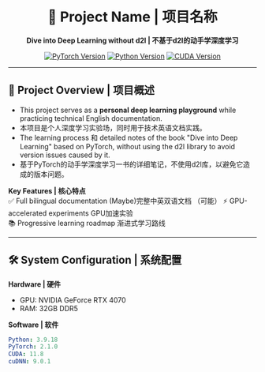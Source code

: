 <div align="center">

# 🚀 Project Name | 项目名称  
**Dive into Deep Learning without d2l | 不基于d2l的动手学深度学习**  

[![PyTorch Version](https://img.shields.io/badge/PyTorch-2.1.0+-red.svg)](https://pytorch.org/)
[![Python Version](https://img.shields.io/badge/Python-3.9-blue.svg)](https://www.python.org/)
[![CUDA Version](https://img.shields.io/badge/CUDA-11.8-green.svg)](https://developer.nvidia.com/cuda-toolkit)

</div>

---

## 🌟 Project Overview | 项目概述
- This project serves as a **personal deep learning playground** while practicing technical English documentation.  
- 本项目是个人深度学习实验场，同时用于技术英语文档实践。
- The learning process 和 detailed notes of the book "Dive into Deep Learning" based on PyTorch, without using the d2l library to avoid version issues caused by it.
- 基于PyTorch的动手学深度学习一书的详细笔记，不使用d2l库，以避免它造成的版本问题。


**Key Features | 核心特点**  
✅ Full bilingual documentation (Maybe)完整中英双语文档  （可能）
⚡ GPU-accelerated experiments GPU加速实验  
📚 Progressive learning roadmap 渐进式学习路线  

---

## 🛠️ System Configuration | 系统配置
**Hardware | 硬件**  
- GPU: NVIDIA GeForce RTX 4070  
- RAM: 32GB DDR5  

**Software | 软件**  
```yaml
Python: 3.9.18
PyTorch: 2.1.0
CUDA: 11.8
cuDNN: 9.0.1

